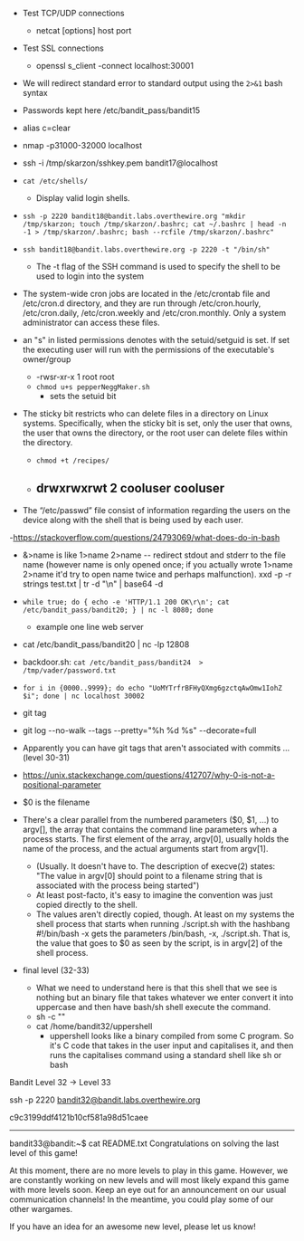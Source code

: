 - Test TCP/UDP connections
  - netcat [options] host port
- Test SSL connections
  - openssl s_client -connect localhost:30001
- We will redirect standard error to standard output using the `2>&1` bash syntax
- Passwords kept here /etc/bandit_pass/bandit15 
- alias c=clear
- nmap -p31000-32000 localhost
- ssh -i /tmp/skarzon/sshkey.pem bandit17@localhost
- `cat /etc/shells/`
  - Display valid login shells. 
- `ssh -p 2220 bandit18@bandit.labs.overthewire.org "mkdir /tmp/skarzon; touch /tmp/skarzon/.bashrc; cat ~/.bashrc | head -n -1 > /tmp/skarzon/.bashrc; bash --rcfile /tmp/skarzon/.bashrc"`
- `ssh bandit18@bandit.labs.overthewire.org -p 2220 -t "/bin/sh"`
  - The -t flag of the SSH command is used to specify the shell to be used to login into the system

- The system-wide cron jobs are located in the /etc/crontab file and /etc/cron.d directory, and they are run through /etc/cron.hourly, /etc/cron.daily, /etc/cron.weekly and /etc/cron.monthly. Only a system administrator can access these files.

- an "s" in listed permissions denotes with the setuid/setguid is set. If set the executing user will run with the permissions of the executable's owner/group
  - -rwsr-xr-x 1 root root
  - `chmod u+s pepperNeggMaker.sh`
    - sets the setuid bit
- The sticky bit restricts who can delete files in a directory on Linux systems. Specifically, when the sticky bit is set, only the user that owns, the user that owns the directory, or the root user can delete files within the directory.
  - `chmod +t /recipes/`
  - drwxrwxrwt 2 cooluser cooluser
    - 

- The “/etc/passwd” file consist of information regarding the users on the device along with the shell that is being used by each user.


-https://stackoverflow.com/questions/24793069/what-does-do-in-bash
  - &>name is like 1>name 2>name -- redirect stdout and stderr to the file name (however name is only opened once; if you actually wrote 1>name 2>name it'd try to open name twice and perhaps malfunction).
xxd -p -r
strings test.txt | tr -d "\n" | base64 -d


- `while true; do { echo -e 'HTTP/1.1 200 OK\r\n'; cat /etc/bandit_pass/bandit20; } | nc -l 8080; done`
  - example one line web server
- cat /etc/bandit_pass/bandit20 | nc -lp 12808
- backdoor.sh: `cat /etc/bandit_pass/bandit24  > /tmp/vader/password.txt`  

- `for i in {0000..9999}; do echo "UoMYTrfrBFHyQXmg6gzctqAwOmw1IohZ $i"; done | nc localhost 30002`

- git tag
- git log --no-walk --tags --pretty="%h %d %s" --decorate=full
- Apparently you can have git tags that aren't associated with commits ...(level 30-31)

- https://unix.stackexchange.com/questions/412707/why-0-is-not-a-positional-parameter
- $0 is the filename
- There's a clear parallel from the numbered parameters ($0, $1, ...) to argv[], the array that contains the command line parameters when a process starts. The first element of the array, argv[0], usually holds the name of the process, and the actual arguments start from argv[1].
  - (Usually. It doesn't have to. The description of execve(2) states: "The value in argv[0] should point to a filename string that is associated with the process being started")
  - At least post-facto, it's easy to imagine the convention was just copied directly to the shell.
  - The values aren't directly copied, though. At least on my systems the shell process that starts when running ./script.sh with the hashbang #!/bin/bash -x gets the parameters /bin/bash, -x, ./script.sh. That is, the value that goes to $0 as seen by the script, is in argv[2] of the shell process.

- final level (32-33)
  - What we need to understand here is that this shell that we see is nothing but an binary file that takes whatever we enter convert it into uppercase and then have bash/sh shell execute the command.
  - sh -c "<capitalised-user-input>"
  - cat /home/bandit32/uppershell
    - uppershell looks like a binary compiled from some C program. So it's C code that takes in the user input and capitalises it, and then runs the capitalises command using a standard shell like sh or bash

Bandit Level 32 → Level 33

ssh -p 2220 bandit32@bandit.labs.overthewire.org

c9c3199ddf4121b10cf581a98d51caee

----

bandit33@bandit:~$ cat README.txt
Congratulations on solving the last level of this game!

At this moment, there are no more levels to play in this game. However, we are constantly working
on new levels and will most likely expand this game with more levels soon.
Keep an eye out for an announcement on our usual communication channels!
In the meantime, you could play some of our other wargames.

If you have an idea for an awesome new level, please let us know!